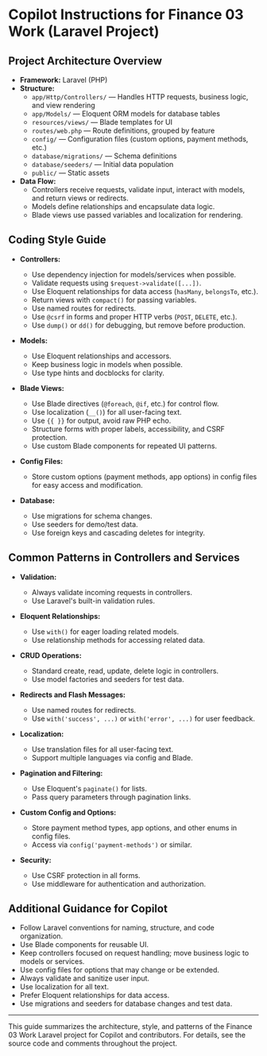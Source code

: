 # Copilot Instructions for Finance 03 Work (Laravel Project)

## Project Architecture Overview

- **Framework:** Laravel (PHP)
- **Structure:**
  - `app/Http/Controllers/` — Handles HTTP requests, business logic, and view rendering
  - `app/Models/` — Eloquent ORM models for database tables
  - `resources/views/` — Blade templates for UI
  - `routes/web.php` — Route definitions, grouped by feature
  - `config/` — Configuration files (custom options, payment methods, etc.)
  - `database/migrations/` — Schema definitions
  - `database/seeders/` — Initial data population
  - `public/` — Static assets
- **Data Flow:**
  - Controllers receive requests, validate input, interact with models, and return views or redirects.
  - Models define relationships and encapsulate data logic.
  - Blade views use passed variables and localization for rendering.

## Coding Style Guide

- **Controllers:**
  - Use dependency injection for models/services when possible.
  - Validate requests using `$request->validate([...])`.
  - Use Eloquent relationships for data access (`hasMany`, `belongsTo`, etc.).
  - Return views with `compact()` for passing variables.
  - Use named routes for redirects.
  - Use `@csrf` in forms and proper HTTP verbs (`POST`, `DELETE`, etc.).
  - Use `dump()` or `dd()` for debugging, but remove before production.

- **Models:**
  - Use Eloquent relationships and accessors.
  - Keep business logic in models when possible.
  - Use type hints and docblocks for clarity.

- **Blade Views:**
  - Use Blade directives (`@foreach`, `@if`, etc.) for control flow.
  - Use localization (`__()`) for all user-facing text.
  - Use `{{ }}` for output, avoid raw PHP echo.
  - Structure forms with proper labels, accessibility, and CSRF protection.
  - Use custom Blade components for repeated UI patterns.

- **Config Files:**
  - Store custom options (payment methods, app options) in config files for easy access and modification.

- **Database:**
  - Use migrations for schema changes.
  - Use seeders for demo/test data.
  - Use foreign keys and cascading deletes for integrity.

## Common Patterns in Controllers and Services

- **Validation:**
  - Always validate incoming requests in controllers.
  - Use Laravel's built-in validation rules.

- **Eloquent Relationships:**
  - Use `with()` for eager loading related models.
  - Use relationship methods for accessing related data.

- **CRUD Operations:**
  - Standard create, read, update, delete logic in controllers.
  - Use model factories and seeders for test data.

- **Redirects and Flash Messages:**
  - Use named routes for redirects.
  - Use `with('success', ...)` or `with('error', ...)` for user feedback.

- **Localization:**
  - Use translation files for all user-facing text.
  - Support multiple languages via config and Blade.

- **Pagination and Filtering:**
  - Use Eloquent's `paginate()` for lists.
  - Pass query parameters through pagination links.

- **Custom Config and Options:**
  - Store payment method types, app options, and other enums in config files.
  - Access via `config('payment-methods')` or similar.

- **Security:**
  - Use CSRF protection in all forms.
  - Use middleware for authentication and authorization.

## Additional Guidance for Copilot

- Follow Laravel conventions for naming, structure, and code organization.
- Use Blade components for reusable UI.
- Keep controllers focused on request handling; move business logic to models or services.
- Use config files for options that may change or be extended.
- Always validate and sanitize user input.
- Use localization for all text.
- Prefer Eloquent relationships for data access.
- Use migrations and seeders for database changes and test data.

---
This guide summarizes the architecture, style, and patterns of the Finance 03 Work Laravel project for Copilot and contributors. For details, see the source code and comments throughout the project.
